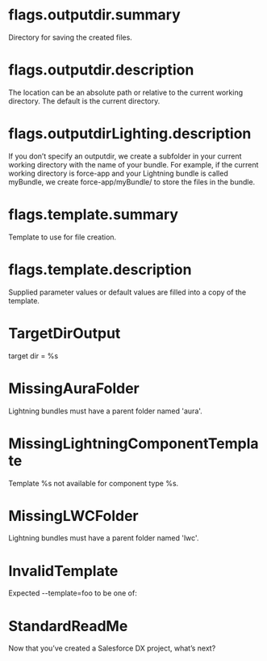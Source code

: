 # flags.outputdir.summary

Directory for saving the created files.

# flags.outputdir.description

The location can be an absolute path or relative to the current working directory. The default is the current directory.

# flags.outputdirLighting.description

If you don’t specify an outputdir, we create a subfolder in your current working directory with the name of your bundle. For example, if the current working directory is force-app and your Lightning bundle is called myBundle, we create force-app/myBundle/ to store the files in the bundle.

# flags.template.summary

Template to use for file creation.

# flags.template.description

Supplied parameter values or default values are filled into a copy of the template.

# TargetDirOutput

target dir = %s

# MissingAuraFolder

Lightning bundles must have a parent folder named 'aura'.

# MissingLightningComponentTemplate

Template %s not available for component type %s.

# MissingLWCFolder

Lightning bundles must have a parent folder named 'lwc'.

# InvalidTemplate

Expected --template=foo to be one of:

# StandardReadMe

Now that you’ve created a Salesforce DX project, what’s next?
